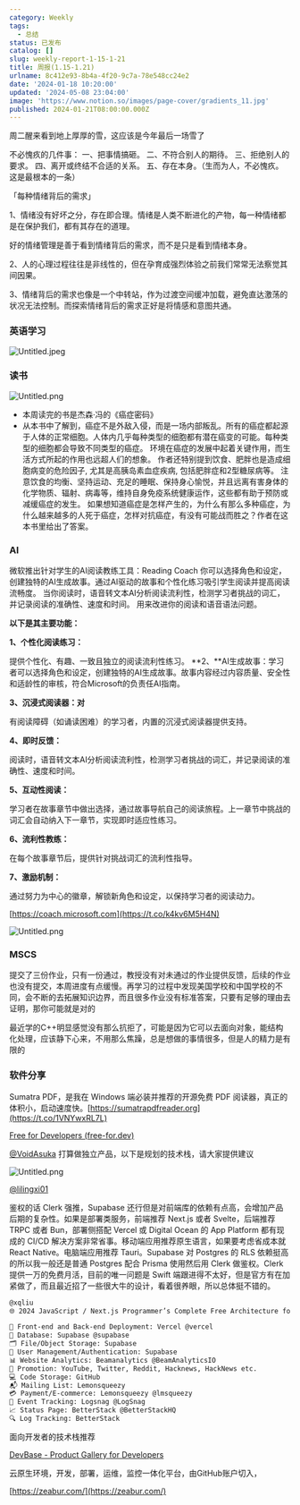 ```yaml
---
category: Weekly
tags:
  - 总结
status: 已发布
catalog: []
slug: weekly-report-1-15-1-21
title: 周报(1.15-1.21)
urlname: 8c412e93-8b4a-4f20-9c7a-78e548cc24e2
date: '2024-01-18 10:20:00'
updated: '2024-05-08 23:04:00'
image: 'https://www.notion.so/images/page-cover/gradients_11.jpg'
published: 2024-01-21T08:00:00.000Z
---
```


周二醒来看到地上厚厚的雪，这应该是今年最后一场雪了


不必愧疚的几件事：
一、把事情搞砸。
二、不符合别人的期待。
三、拒绝别人的要求。
四、离开或终结不合适的关系。
五、存在本身。（生而为人，不必愧疚。这是最根本的一条）


「每种情绪背后的需求」


1、情绪没有好坏之分，存在即合理。情绪是人类不断进化的产物，每一种情绪都是在保护我们，都有其存在的道理。


好的情绪管理是善于看到情绪背后的需求，而不是只是看到情绪本身。


2、人的心理过程往往是非线性的，但在孕育成强烈体验之前我们常常无法察觉其间因果。


3、情绪背后的需求也像是一个中转站，作为过渡空间缓冲加载，避免直达激荡的状况无法控制。而探索情绪背后的需求正好是将情感和意图共通。


### 英语学习


![Untitled.jpeg](https://prod-files-secure.s3.us-west-2.amazonaws.com/5d24fe63-e567-4804-86f9-9fdc62e13082/faec46dc-9da5-4799-b905-c316418f1168/Untitled.jpeg?X-Amz-Algorithm=AWS4-HMAC-SHA256&X-Amz-Content-Sha256=UNSIGNED-PAYLOAD&X-Amz-Credential=AKIAT73L2G45FSPPWI6X%2F20241209%2Fus-west-2%2Fs3%2Faws4_request&X-Amz-Date=20241209T213559Z&X-Amz-Expires=3600&X-Amz-Signature=d9ab39d17e365e32bb17dc55c71188c06f52115f3153585ad9c310b6ce414aa1&X-Amz-SignedHeaders=host&x-id=GetObject)


### 读书


![Untitled.png](https://prod-files-secure.s3.us-west-2.amazonaws.com/5d24fe63-e567-4804-86f9-9fdc62e13082/08aff459-da99-4ed5-87c6-1f4c95b62ac3/Untitled.png?X-Amz-Algorithm=AWS4-HMAC-SHA256&X-Amz-Content-Sha256=UNSIGNED-PAYLOAD&X-Amz-Credential=AKIAT73L2G45FSPPWI6X%2F20241209%2Fus-west-2%2Fs3%2Faws4_request&X-Amz-Date=20241209T213559Z&X-Amz-Expires=3600&X-Amz-Signature=dc7b800da17ddb912586d5cce34ab78224c526b0afec798432ca88c9505561d0&X-Amz-SignedHeaders=host&x-id=GetObject)

- 本周读完的书是杰森·冯的《癌症密码》
- 从本书中了解到，癌症不是外敌入侵，而是一场内部叛乱。所有的癌症都起源于人体的正常细胞。人体内几乎每种类型的细胞都有潜在癌变的可能。每种类型的细胞都会导致不同类型的癌症。
环境在癌症的发展中起着关键作用，而生活方式所起的作用也远超人们的想象。
作者还特别提到饮食、肥胖也是造成细胞病变的危险因子, 尤其是高胰岛素血症疾病, 包括肥胖症和2型糖尿病等。
注意饮食的均衡、坚持运动、充足的睡眠、保持身心愉悦，并且远离有害身体的化学物质、辐射、病毒等，维持自身免疫系统健康运作，这些都有助于预防或减缓癌症的发生。
如果想知道癌症是怎样产生的，为什么有那么多种癌症，为什么越来越多的人死于癌症，怎样对抗癌症，有没有可能战而胜之？作者在这本书里给出了答案。

### AI


微软推出针对学生的AI阅读教练工具：Reading Coach
你可以选择角色和设定，创建独特的AI生成故事。通过AI驱动的故事和个性化练习吸引学生阅读并提高阅读流畅度。
当你阅读时，语音转文本AI分析阅读流利性，检测学习者挑战的词汇，并记录阅读的准确性、速度和时间。
用来改进你的阅读和语音语法问题。


**以下是其主要功能：**


**1、个性化阅读练习：**


提供个性化、有趣、一致且独立的阅读流利性练习。
**2、**AI生成故事：学习者可以选择角色和设定，创建独特的AI生成故事。故事内容经过内容质量、安全性和适龄性的审核，符合Microsoft的负责任AI指南。


**3、沉浸式阅读器：对**


有阅读障碍（如诵读困难）的学习者，内置的沉浸式阅读器提供支持。


**4、即时反馈：**


阅读时，语音转文本AI分析阅读流利性，检测学习者挑战的词汇，并记录阅读的准确性、速度和时间。


**5、互动性阅读：**


学习者在故事章节中做出选择，通过故事导航自己的阅读旅程。上一章节中挑战的词汇会自动纳入下一章节，实现即时适应性练习。


**6、流利性教练：**


在每个故事章节后，提供针对挑战词汇的流利性指导。


**7、激励机制：**


通过努力为中心的徽章，解锁新角色和设定，以保持学习者的阅读动力。


[https://coach.microsoft.com](https://t.co/k4kv6M5H4N)


![Untitled.png](https://prod-files-secure.s3.us-west-2.amazonaws.com/5d24fe63-e567-4804-86f9-9fdc62e13082/8f53d036-0cfc-469d-a837-f15107675ae4/Untitled.png?X-Amz-Algorithm=AWS4-HMAC-SHA256&X-Amz-Content-Sha256=UNSIGNED-PAYLOAD&X-Amz-Credential=AKIAT73L2G45FSPPWI6X%2F20241209%2Fus-west-2%2Fs3%2Faws4_request&X-Amz-Date=20241209T213559Z&X-Amz-Expires=3600&X-Amz-Signature=8b2fcb22402d5606efa6aa55ef82c2f80581db711d5dda8e8d247ff52a08a415&X-Amz-SignedHeaders=host&x-id=GetObject)


### MSCS


提交了三份作业，只有一份通过，教授没有对未通过的作业提供反馈，后续的作业也没有提交，本周进度有点缓慢。再学习的过程中发现美国学校和中国学校的不同，会不断的去拓展知识边界，而且很多作业没有标准答案，只要有足够的理由去证明，那你可能就是对的


最近学的C++明显感觉没有那么抗拒了，可能是因为它可以去面向对象，能结构化处理，应该静下心来，不用那么焦躁，总是想做的事情很多，但是人的精力是有限的


### 软件分享


Sumatra PDF，是我在 Windows 端必装并推荐的开源免费 PDF 阅读器，真正的体积小，启动速度快。[https://sumatrapdfreader.org](https://t.co/1VNYwxRL7L)


[Free for Developers (free-for.dev)](https://free-for.dev/#/)


[@VoidAsuka](https://twitter.com/VoidAsuka) 打算做独立产品，以下是规划的技术栈，请大家提供建议


![Untitled.png](https://prod-files-secure.s3.us-west-2.amazonaws.com/5d24fe63-e567-4804-86f9-9fdc62e13082/93561a3c-b2bc-4a43-bbc5-67e3f740ed5e/Untitled.png?X-Amz-Algorithm=AWS4-HMAC-SHA256&X-Amz-Content-Sha256=UNSIGNED-PAYLOAD&X-Amz-Credential=AKIAT73L2G45FSPPWI6X%2F20241209%2Fus-west-2%2Fs3%2Faws4_request&X-Amz-Date=20241209T213559Z&X-Amz-Expires=3600&X-Amz-Signature=3798f22af4c79176f2fcb29a43df463d4893d6ebaaeafdf8f8c2261e7c8a4d88&X-Amz-SignedHeaders=host&x-id=GetObject)


[@lilingxi01](https://twitter.com/lilingxi01)


鉴权的话 Clerk 强推，Supabase 还行但是对前端库的依赖有点高，会增加产品后期的复杂性。如果是部署类服务，前端推荐 Next.js 或者 Svelte，后端推荐 TRPC 或者 Bun，部署侧搭配 Vercel 或 Digital Ocean 的 App Platform 都有现成的 CI/CD 解决方案非常省事。移动端应用推荐原生语言，如果要考虑省成本就 React Native。电脑端应用推荐 Tauri。Supabase 对 Postgres 的 RLS 依赖挺高的所以我一般还是普通 Postgres 配合 Prisma 使用然后用 Clerk 做鉴权。Clerk 提供一万的免费月活，目前的唯一问题是 Swift 端跟进得不太好，但是官方有在加紧做了，而且最近招了一些很大牛的设计，看着很养眼，所以总体挺不错的。


```markdown
@xqliu
🌐 2024 JavaScript / Next.js Programmer’s Complete Free Architecture for solo entrepreneur:

🔧 Front-end and Back-end Deployment: Vercel @vercel
💾 Database: Supabase @supabase
🗂️ File/Object Storage: Supabase
👥 User Management/Authentication: Supabase
📊 Website Analytics: Beamanalytics @BeamAnalyticsIO
📣 Promotion: YouTube, Twitter, Reddit, Hacknews, HackNews etc. 
💻 Code Storage: GitHub
📬 Mailing List: Lemonsqueezy
💳 Payment/E-commerce: Lemonsqueezy @lmsqueezy
📌 Event Tracking: Logsnag @LogSnag
📈 Status Page: BetterStack @BetterStackHQ
🔍 Log Tracking: BetterStack
```


面向开发者的技术栈推荐


[DevBase - Product Gallery for Developers](https://devbase.fyi/)


云原生环境，开发，部署，运维，监控一体化平台，由GitHub账户切入，


[https://zeabur.com/](https://zeabur.com/)

